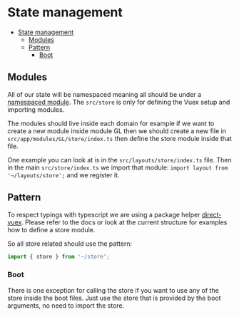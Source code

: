 # State management

- [State management](#state-management)
  - [Modules](#modules)
  - [Pattern](#pattern)
    - [Boot](#boot)

## Modules

All of our state will be namespaced meaning all should be under a [namespaced module](https://vuex.vuejs.org/en/modules.html#namespacing).
The `src/store` is only for defining the Vuex setup and importing modules.

The modules should live inside each domain for example if we want to create a new module inside module GL then we should create a new file in `src/app/modules/GL/store/index.ts` then define the store module inside that file.

One example you can look at is in the `src/layouts/store/index.ts` file.
Then in the main `src/store/index.ts` we import that module: `import layout from '~/layouts/store';` and we register it.

## Pattern

To respect typings with typescript we are using a package helper [direct-vuex](https://github.com/paroi-tech/direct-vuex). Please refer to the docs or look at the current structure for examples how to define a store module.

So all store related should use the pattern:

```ts
import { store } from '~/store';
```

### Boot

There is one exception for calling the store if you want to use any of the store inside the boot files. Just use the store that is provided by the boot arguments, no need to import the store.

